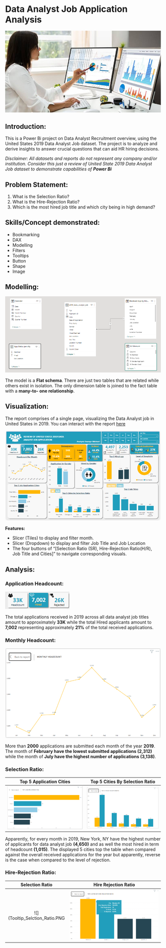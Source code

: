 # Data Analyst Job Application Analysis
![](data_analyst.jpeg)

## Introduction:
This is a Power Bi project on Data Analyst Recruitment overview, using the United States 2019 Data Analyst Job dataset. The project is to analyze and derive insights to answer crucial questions that can aid HR hiring decisions.

_Disclaimer: All datasets and reports do not represent any company and/or institution. Consider this just a review of United State 2019 Data Analyst Job dataset to demonstrate capabilities of **Power Bi**_

## Problem Statement:
1. What is the Selection Ratio? 
1. What is the Hire-Rejection Ratio?
1. Which is the most hired job title and which city being in high demand?

## Skills/Concept demonstrated:
- Bookmarking
- DAX
- Modelling
- Filters
- Tooltips
- Button
- Shape
- Image

## Modelling:
![](Model.PNG)

The model is a **Flat schema**. There are just two tables that are related while others exist in isolation. The only dimension table is joined to the fact table with a **many-to- one relationship**.

## Visualization:
The report comprises of a single page, visualizing the Data Analyst job in United States in 2019. You can interact with the report [here](https://app.powerbi.com/view?r=eyJrIjoiYWQxNDU4MDAtYTQ5MC00YTI5LWExMWEtYzk2MDNhN2Q5ZjM1IiwidCI6IjM3NmQ3YjgwLTljNWEtNGMxNy05OWY1LTQ4MmJjYTY3MWQ4MCJ9&embedImagePlaceholder=true)

![](Full_Dashboard.PNG)

**Features:**
- Slicer (Tiles) to display and filter month.
- Slicer (Dropdown) to display and filter Job Title and Job Location
- The four buttons of “[Selection Ratio (SR), Hire-Rejection Ratio(H/R), Job Title and Cities]” to navigate corresponding visuals.

## Analysis:
### Application Headcount:
![](Headcount.PNG)

The total applications received in 2019 across all data analyst job titles amount to approximately **33K** while the total Hired applicants amount to **7,002** representing approximately **21%** of the total received applications.

### Monthly Headcount:
![](Monthly_Headcount.PNG)

More than **2000** applications are submitted each month of the year **2019**. The month of **February have the lowest submitted applications (2,312)** while the month of **July have the highest number of applications (3,138)**.

### Selection Ratio:
Top 5 Application Cities          | Top 5 Cities By Selection Ratio
:--------------------------------:|:----------------------------------------:
![](Top_5_Application_Cities.PNG) | ![](Top_5_Cities_By_Selection_Ratio.PNG)

Apparently, for every month in 2019, New York, NY have the highest number of applicants for data analyst job **(4,650)** and as well the most hired in term of headcount **(1,015)**. The displayed 5 cities top the table when compared against the overall received applications for the year but apparently, reverse is the case when compared to the level of rejection.

### Hire-Rejection Ratio:
Selection Ratio                 | Hire Rejection Ratio
:------------------------------:|:----------------------------:
![](Tooltip_Selction_Ratio.PNG  | ![](Hire_Rejection_Ratio.PNG)
